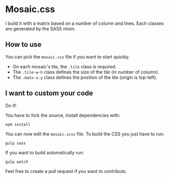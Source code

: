 # Mosaic.css
I build it with a matrix based on a number of column and lines.
Each classes are generated by the SASS mixin.

## How to use
You can pick the `mosaic.css` file if you want to start quickly.
* On each mosaic's tile, the `.tile` class is required.
* The `.tile-w-h` class defines the size of the tile (in number of column).
* The `.matx-x-y` class defines the position of the tile (origin is top-left).

## I want to custom your code
Do it!

You have to fork the source, install dependencies with:

    npm install

You can now edit the `mosaic.scss` file.
To build the CSS you just have to run:

    gulp sass

If you want to build automatically run:

    gulp watch

Feel free to create a pull request if you want to contribute.
